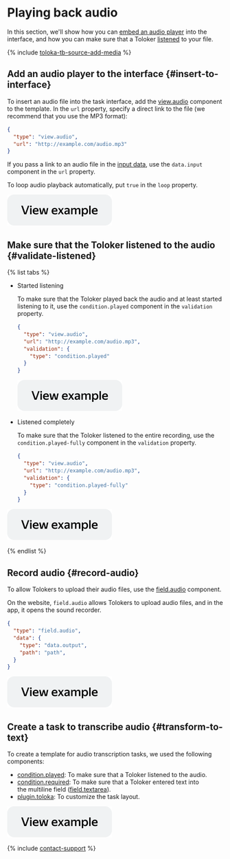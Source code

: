 # Playing back audio

In this section, we'll show how you can [embed an audio player](#insert-to-interface) into the interface, and how you can make sure that a Toloker [listened](#validate-listened) to your file.

{% include [toloka-tb-source-add-media](../_includes/toloka-tb-source/id-toloka-tb-source/add-media.md) %}

## Add an audio player to the interface {#insert-to-interface}

To insert an audio file into the task interface, add the [view.audio](../reference/view.audio.md) component to the template. In the `url` property, specify a direct link to the file (we recommend that you use the MP3 format):

```json
{
  "type": "view.audio",
  "url": "http://example.com/audio.mp3"
}
```

If you pass a link to an audio file in the [input data](work-with-data.md), use the `data.input` component in the `url` property.

To loop audio playback automatically, put `true` in the `loop` property.

[![image](../_images/buttons/view-example.svg)](https://ya.cc/t/hn12lyBE3ttC7a)

## Make sure that the Toloker listened to the audio {#validate-listened}

{% list tabs %}

- Started listening

  To make sure that the Toloker played back the audio and at least started listening to it, use the `condition.played` component in the `validation` property.

  ```json
  {
    "type": "view.audio",
    "url": "http://example.com/audio.mp3",
    "validation": {
      "type": "condition.played"
    }
  }
  ```

  [![image](../_images/buttons/view-example.svg)](https://ya.cc/t/wVqSKJCJ3ttC9M)

- Listened completely

  To make sure that the Toloker listened to the entire recording, use the `condition.played-fully` component in the `validation` property.

  ```json
  {
    "type": "view.audio",
    "url": "http://example.com/audio.mp3",
    "validation": {
      "type": "condition.played-fully"
    }
  }
  ```

[![image](../_images/buttons/view-example.svg)](https://ya.cc/t/ImNzPO9F3ttCB7)

{% endlist %}

## Record audio {#record-audio}

To allow Tolokers to upload their audio files, use the [field.audio](../reference/field.audio.md) component.

On the website, `field.audio` allows Tolokers to upload audio files, and in the app, it opens the sound recorder.

```json
{
  "type": "field.audio",
  "data": {
    "type": "data.output",
    "path": "path",
  }
}
```

[![image](../_images/buttons/view-example.svg)](https://ya.cc/t/uDWbPPCP3ttFAM)

## Create a task to transcribe audio {#transform-to-text}

To create a template for audio transcription tasks, we used the following components:

- [condition.played](../reference/condition.played.md): To make sure that a Toloker listened to the audio.
- [condition.required](../reference/condition.required.md): To make sure that a Toloker entered text into the multiline field ([field.textarea](../reference/field.textarea.md)).
- [plugin.toloka](../reference/plugin.toloka.md): To customize the task layout.

[![image](../_images/buttons/view-example.svg)](https://ya.cc/t/aAynLBRt3ttCCg)

{% include [contact-support](../_includes/contact-support.md) %}